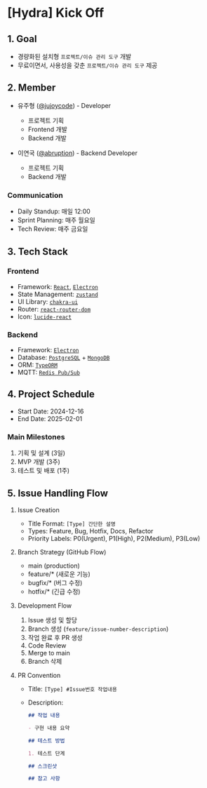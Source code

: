 # [Hydra] Kick Off

## 1. Goal

- 경량화된 설치형 `프로젝트/이슈 관리 도구` 개발
- 무료이면서, 사용성을 갖춘 `프로젝트/이슈 관리 도구` 제공

## 2. Member

- 유주형 ([@jujoycode](https://github.com/jujoycode)) - Developer

  - 프로젝트 기획
  - Frontend 개발
  - Backend 개발

- 이연국 ([@abruption](https://github.com/abruption)) - Backend Developer

  - 프로젝트 기획
  - Backend 개발

### Communication

- Daily Standup: 매일 12:00
- Sprint Planning: 매주 월요일
- Tech Review: 매주 금요일

## 3. Tech Stack

### Frontend

- Framework: [`React`](https://react.dev/), [`Electron`](https://www.electronjs.org/)
- State Management: [`zustand`](https://zustand.docs.pmnd.rs/)
- UI Library: [`chakra-ui`](https://chakra-ui.com/)
- Router: [`react-router-dom`](https://reactrouter.com/)
- Icon: [`lucide-react`](https://lucide.dev/)

### Backend

- Framework: [`Electron`](https://www.electronjs.org/)
- Database: [`PostgreSQL`](https://www.postgresql.org/) + [`MongoDB`](https://www.mongodb.com/)
- ORM: [`TypeORM`](https://typeorm.io/)
- MQTT: [`Redis Pub/Sub`](https://redis.io/docs/latest/develop/interact/pubsub/)

## 4. Project Schedule

- Start Date: 2024-12-16
- End Date: 2025-02-01

### Main Milestones

1. 기획 및 설계 (3일)
2. MVP 개발 (3주)
3. 테스트 및 배포 (1주)

## 5. Issue Handling Flow

1. Issue Creation
   - Title Format: `[Type] 간단한 설명`
   - Types: Feature, Bug, Hotfix, Docs, Refactor
   - Priority Labels: P0(Urgent), P1(High), P2(Medium), P3(Low)
2. Branch Strategy (GitHub Flow)
   - main (production)
   - feature/\* (새로운 기능)
   - bugfix/\* (버그 수정)
   - hotfix/\* (긴급 수정)
3. Development Flow

   1. Issue 생성 및 할당
   2. Branch 생성 (`feature/issue-number-description`)
   3. 작업 완료 후 PR 생성
   4. Code Review
   5. Merge to main
   6. Branch 삭제

4. PR Convention

   - Title: `[Type] #Issue번호 작업내용`
   - Description:

     ```md
     ## 작업 내용

     - 구현 내용 요약

     ## 테스트 방법

     1. 테스트 단계

     ## 스크린샷

     ## 참고 사항
     ```

